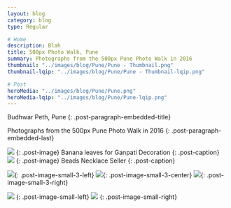 ```yaml
---
layout: blog
category: blog
type: Regular

# Home
description: Blah
title: 500px Photo Walk, Pune
summary: Photographs from the 500px Pune Photo Walk in 2016
thumbnail: "../images/blog/Pune/Pune - Thumbnail.png"
thumbnail-lqip: "../images/blog/Pune/Pune - Thumbnail-lqip.png"

# Post
heroMedia: "../images/blog/Pune/Pune.png"
heroMedia-lqip: "../images/blog/Pune/Pune-lqip.png"
---
```


Budhwar Peth, Pune
{: .post-paragraph-embedded-title}

Photographs from the 500px Pune Photo Walk in 2016
{: .post-paragraph-embedded-last}

<img src="../images/blog/Pune/Images/1 2.png" data-src="../images/blog/Pune/Images/1.png" class="lazyload blur-up">
{: .post-image} 
Banana leaves for Ganpati Decoration
{: .post-caption}

<img src="../images/blog/Pune/Images/2 2.png" data-src="../images/blog/Pune/Images/2.png" class="lazyload blur-up">
{: .post-image} 
Beads Necklace Seller
{: .post-caption}

<img src="../images/blog/Pune/Images/3 2.png" data-src="../images/blog/Pune/Images/3.png" class="lazyload blur-up">{: .post-image-small-3-left}
<img src="../images/blog/Pune/Images/4 2.png" data-src="../images/blog/Pune/Images/4.png" class="lazyload blur-up">{: .post-image-small-3-center}
<img src="../images/blog/Pune/Images/5 2.png" data-src="../images/blog/Pune/Images/5.png" class="lazyload blur-up">{: .post-image-small-3-right}

<img src="../images/blog/Pune/Images/6 2.png" data-src="../images/blog/Pune/Images/6.png" class="lazyload blur-up">
{: .post-image-small-left} 

<img src="../images/blog/Pune/Images/7 2.png" data-src="../images/blog/Pune/Images/7.png" class="lazyload blur-up">
{: .post-image-small-right} 














